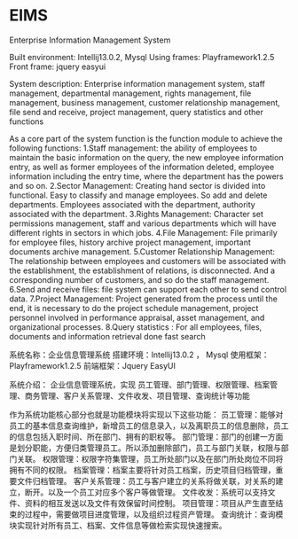 EIMS
====

Enterprise Information Management System

Built environment: Intellij13.0.2, Mysql 
Using frames: Playframework1.2.5 
Front frame: jquery easyui 

System description: 
Enterprise information management system, staff management, departmental management, rights management, file management, business management, customer relationship management, file send and receive, project management, query statistics and other functions

As a core part of the system function is the function module to achieve the following functions:
1.Staff management: the ability of employees to maintain the basic information on the query, the new employee information entry, as well as former employees of the information deleted, employee information including the entry time, where the department has the powers and so on.
2.Sector Management: Creating hand sector is divided into functional. Easy to classify and manage employees. So add and delete departments. Employees associated with the department, authority associated with the department.
3.Rights Management: Character set permissions management, staff and various departments which will have different rights in sectors in which jobs.
4.File Management: File primarily for employee files, history archive project management, important documents archive management.
5.Customer Relationship Management: The relationship between employees and customers will be associated with the establishment, the establishment of relations, is disconnected. And a corresponding number of customers, and so do the staff management.
6.Send and receive files: file system can support each other to send control data.
7.Project Management: Project generated from the process until the end, it is necessary to do the project schedule management, project personnel involved in performance appraisal, asset management, and organizational processes.
8.Query statistics : For all employees, files, documents and information retrieval done fast search

系统名称：企业信息管理系统
搭建环境：Intellij13.0.2 ， Mysql
使用框架：Playframework1.2.5
前端框架：Jquery EasyUI

系统介绍：
企业信息管理系统，实现
员工管理、部门管理、权限管理、档案管理、商务管理、客户关系管理、文件收发、项目管理、查询统计等功能

作为系统功能核心部分也就是功能模块将实现以下这些功能：
员工管理：能够对员工的基本信息查询维护，新增员工的信息录入，以及离职员工的信息删除，员工的信息包括入职时间、所在部门、拥有的职权等。
部门管理：部门的创建一方面是划分职能，方便归类管理员工。所以添加删除部门，员工与部门关联，权限与部门关联。
权限管理：权限字符集管理，员工所处部门以及在部门所处岗位不同将拥有不同的权限。
档案管理：档案主要将针对员工档案，历史项目归档管理，重要文件归档管理。
客户关系管理：员工与客户建立的关系将做关联，对关系的建立，断开。以及一个员工对应多个客户等做管理。
文件收发：系统可以支持文件、资料的相互发送以及文件有效保留时间控制。
项目管理：项目从产生直至结束的过程中，需要做项目进度管理，以及组织过程资产管理。
查询统计：查询模块实现针对所有员工、档案、文件信息等做检索实现快速搜索。


